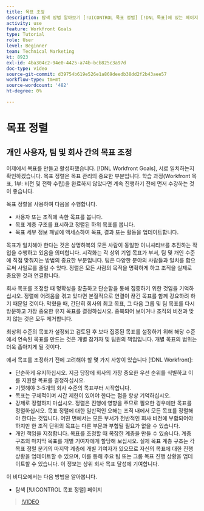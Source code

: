 ```yaml
---
title: 목표 조정
description: 탐색 방법 알아보기 [!UICONTROL 목표 정렬] [!DNL 목표]에 있는 페이지입니다.
activity: use
feature: Workfront Goals
type: Tutorial
role: User
level: Beginner
team: Technical Marketing
kt: 8923
exl-id: 4ba304c2-94e0-4425-a74b-bcb825c3a97d
doc-type: video
source-git-commit: d39754b619e526e1a869deedb38dd2f2b43aee57
workflow-type: tm+mt
source-wordcount: '482'
ht-degree: 0%

---
```


# 목표 정렬

## 개인 사용자, 팀 및 회사 간의 목표 조정

이제에서 목표를 만들고 활성화했습니다. [!DNL Workfront Goals], 서로 일치하는지 확인하겠습니다. 목표 정렬은 목표 관리의 중요한 부분입니다. 학습 과정(Workfront 목표, 1부: 비전 및 전략 수립)을 완료하지 않았다면 계속 진행하기 전에 먼저 수강하는 것이 좋습니다.

<!--Insert link to LP 1, above -->

목표 정렬을 사용하여 다음을 수행합니다.

* 사용자 또는 조직에 속한 목표를 봅니다.
* 목표 계층 구조를 표시하고 정렬된 하위 목표를 봅니다.
* 목표 세부 정보 패널에 액세스하여 목표, 결과 또는 활동을 업데이트합니다.

목표가 일치해야 한다는 것은 상명하복의 모든 사람이 동일한 이니셔티브를 추진하는 작업을 수행하고 있음을 의미합니다. 시각화는 각 상위 기업 목표가 부서, 팀 및 개인 수준에 직접 맞춰지는 방법의 중요한 부분입니다. 팀은 다양한 분야의 사람들과 일치를 함으로써 사일로를 줄일 수 있다. 정렬은 모든 사람의 목적을 명확하게 하고 조직을 실제로 중요한 것과 연결합니다.

회사 목표를 조정할 때 명확성을 창출하고 단순함을 통해 집중하기 위한 것임을 기억하십시오. 정렬에 어려움을 겪고 있다면 본질적으로 연결이 끊긴 목표를 함께 강요하려 하기 때문일 것이다. 막혔을 때, 간단히 회사의 최고 목표, 그 다음 그룹 및 팀 목표를 다시 방문하고 가장 중요한 유지 목표를 결정하십시오. 중복되어 보이거나 조직의 비전과 맞지 않는 것은 모두 제거합니다.

최상위 수준의 목표가 설정되고 검토된 후 보다 집중된 목표를 설정하기 위해 해당 수준에서 연속된 목표를 만드는 것은 개별 참가자 및 팀원의 책임입니다. 개별 목표의 범위는 더욱 좁아지게 될 것이다.

<!-- Pro-tips graphic -->

에서 목표를 조정하기 전에 고려해야 할 몇 가지 사항이 있습니다 [!DNL Workfront]:

* 단순하게 유지하십시오. 지금 당장에 회사의 가장 중요한 우선 순위를 식별하고 이를 지원할 목표를 결정하십시오.
* 기껏해야 3-5개의 회사 수준의 목표부터 시작합니다.
* 목표는 구체적이며 시간 제한이 있어야 한다는 점을 항상 기억하십시오.
* 강제로 정렬하지 마십시오. 정렬은 진행에 영향을 주므로 필요한 경우에만 목표를 정렬하십시오. 목표 정렬에 대한 일반적인 오해는 조직 내에서 모든 목표를 정렬해야 한다는 것입니다. 어떤 면에서는 모든 부서가 전반적인 회사 비전에 부합되어야 하지만 한 조직 단위의 목표는 다른 부문과 부합될 필요가 없을 수 있습니다.
* 개인 책임을 지정합니다. 목표를 조정할 때 복잡한 계층을 만들 수 있습니다. 계층 구조의 마지막 목표를 개별 기여자에게 할당해 보십시오. 실제 목표 계층 구조는 각 목표 정렬 분기의 마지막 계층에 개별 기여자가 있으므로 자신의 목표에 대한 진행 상황을 업데이트할 수 있으며, 이를 통해 주요 팀 또는 그룹 목표 진행 상황을 업데이트할 수 있습니다. 이 정보는 상위 회사 목표 달성에 기여합니다.

이 비디오에서는 다음 방법을 알아봅니다.

* 탐색 [!UICONTROL 목표 정렬] 페이지

>[!VIDEO](https://video.tv.adobe.com/v/335195/?quality=12)
